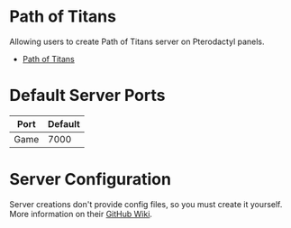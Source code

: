 # Path of Titans

Allowing users to create Path of Titans server on Pterodactyl panels.

* [Path of Titans](pot)

# Default Server Ports
| Port    | Default |
|---------|---------|
| Game    | 7000    |

# Server Configuration
Server creations don't provide config files, so you must create it yourself. More information on their [GitHub Wiki](https://github.com/Alderon-Games/pot-community-servers/wiki/Server-Configuration-Options).